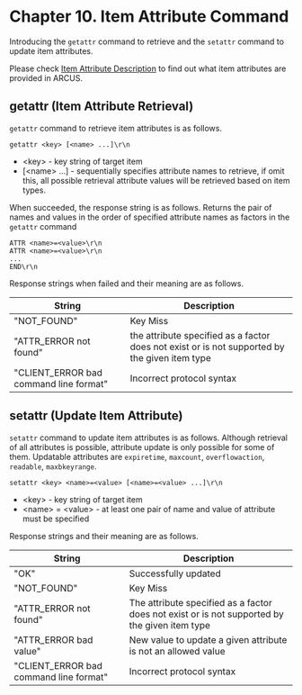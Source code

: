 # Chapter 10. Item Attribute Command

Introducing the `getattr` command to retrieve and the `setattr` command to update item attributes.

Please check [Item Attribute Description](ch03-item-attributes-en.md) to find out what item attributes are provided in ARCUS.

## getattr (Item Attribute Retrieval)

`getattr` command to retrieve item attributes is as follows.

```
getattr <key> [<name> ...]\r\n
```

- \<key\> - key string of target item
- [\<name\> ...] - sequentially specifies attribute names to retrieve, if omit this, all possible retrieval attribute values will be
                   retrieved based on item types.

When succeeded, the response string is as follows.
Returns the pair of names and values in the order of specified attribute names as factors in the `getattr` command

```
ATTR <name>=<value>\r\n
ATTR <name>=<value>\r\n
...
END\r\n
```

Response strings when failed and their meaning are as follows.

| **String**                                  | **Description**                                |  
| ------------------------------------------- | ---------------------------------------------- |  
| "NOT_FOUND"                                 | Key Miss                                       |
| "ATTR_ERROR not found"                      | the attribute specified as a factor does not exist or is not supported by the given item type |
| "CLIENT_ERROR bad command line format"      | Incorrect protocol syntax                      |

## setattr (Update Item Attribute)

`setattr` command to update item attributes is as follows.
Although retrieval of all attributes is possible, attribute update is only possible for some of them.
Updatable attributes are `expiretime`, `maxcount`, `overflowaction`, `readable`, `maxbkeyrange`.

```
setattr <key> <name>=<value> [<name>=<value> ...]\r\n
```

- \<key\> - key string of target item
- \<name\> = \<value\> - at least one pair of name and value of attribute must be specified 

Response strings and their meaning are as follows.

| **String**                              | **Description**                                |  
| --------------------------------------- | ---------------------------------------------- |  
| "OK"                                    | Successfully updated                           |
| "NOT_FOUND"                             | Key Miss                                       |
| "ATTR_ERROR not found"                  | The attribute specified as a factor does not exist or is not supported by the given item type |
| "ATTR_ERROR bad value"                  | New value to update a given attribute is not an allowed value |
| "CLIENT_ERROR bad command line format"  | Incorrect protocol syntax   |




